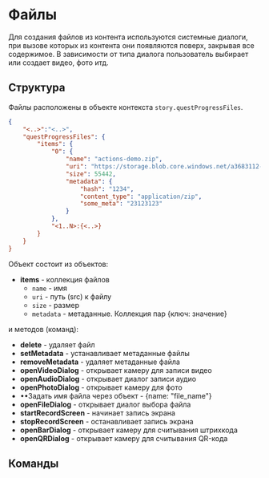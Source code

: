 # Файлы

Для создания файлов из контента используются системные диалоги, при вызове которых из контента они появляются поверх, закрывая все содержимое. В зависимости от типа диалога пользователь выбирает или создает видео, фото итд.

## Структура

Файлы расположены в объекте контекста `story.questProgressFiles`.

````json
{
    "<..>":"<..>",
    "questProgressFiles": {
        "items": {
            "0": {
                "name": "actions-demo.zip",
                "uri": "https://storage.blob.core.windows.net/a3683112-24061960-4e41-47d0/file1.zip",
                "size": 55442,
                "metadata": {
                    "hash": "1234",
                    "content_type": "application/zip",
                    "some_meta": "23123123"
                }
            },
            "<1..N>:{<..>}
        }
    }
}
````

Объект состоит из объектов:

* **items** - коллекция файлов
  * `name` - имя
  * `uri` - путь (src) к файлу
  * `size` - размер
  * `metadata` - метаданные. Коллекция пар {ключ: значение}

и методов (команд):

* **delete** - удаляет файл
* **setMetadata** - устанавливает метаданные файлы
* **removeMetadata** - удаляет метаданные файла
* **openVideoDialog** - открывает камеру для записи видео
* **openAudioDialog** - открывает диалог записи аудио
* **openPhotoDialog** - открывает камеру для фото
* ••Задать имя файла через объект - {name: "file_name"}
* **openFileDialog** - открывает диалог выбора файла
* **startRecordScreen** - начинает запись экрана
* **stopRecordScreen** - останавливает запись экрана
* **openBarDialog** - открывает камеру для считывания штрихкода
* **openQRDialog** - открывает камеру для считывания QR-кода

## Команды
